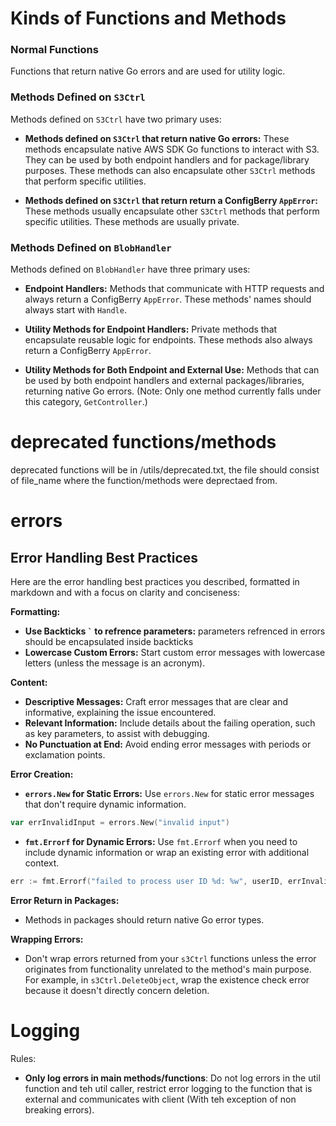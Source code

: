# Kinds of Functions and Methods

### Normal Functions

Functions that return native Go errors and are used for utility logic.

### Methods Defined on `S3Ctrl`

Methods defined on `S3Ctrl` have two primary uses:

- **Methods defined on `S3Ctrl` that return native Go errors:** These methods encapsulate native AWS SDK Go functions to interact with S3. They can be used by both endpoint handlers and for package/library purposes. These methods can also encapsulate other `S3Ctrl` methods that perform specific utilities.

- **Methods defined on `S3Ctrl` that return return a ConfigBerry `AppError`:** These methods usually encapsulate other `S3Ctrl` methods that perform specific utilities. These methods are usually private.

### Methods Defined on `BlobHandler`

Methods defined on `BlobHandler` have three primary uses:

- **Endpoint Handlers:** Methods that communicate with HTTP requests and always return a ConfigBerry `AppError`. These methods' names should always start with `Handle`.

- **Utility Methods for Endpoint Handlers:** Private methods that encapsulate reusable logic for endpoints. These methods also always return a ConfigBerry `AppError`.

- **Utility Methods for Both Endpoint and External Use:** Methods that can be used by both endpoint handlers and external packages/libraries, returning native Go errors. (Note: Only one method currently falls under this category, `GetController`.)

# deprecated functions/methods

deprecated functions will be in /utils/deprecated.txt, the file should consist of file_name where the function/methods were deprectaed from.

# errors

## Error Handling Best Practices

Here are the error handling best practices you described, formatted in markdown and with a focus on clarity and conciseness:

**Formatting:**

- **Use Backticks `` ` `` to refrence parameters:** parameters refrenced in errors should be encapsulated inside backticks
- **Lowercase Custom Errors:** Start custom error messages with lowercase letters (unless the message is an acronym).

**Content:**

- **Descriptive Messages:** Craft error messages that are clear and informative, explaining the issue encountered.
- **Relevant Information:** Include details about the failing operation, such as key parameters, to assist with debugging.
- **No Punctuation at End:** Avoid ending error messages with periods or exclamation points.

**Error Creation:**

- **`errors.New` for Static Errors:** Use `errors.New` for static error messages that don't require dynamic information.

```go
var errInvalidInput = errors.New("invalid input")
```

- **`fmt.Errorf` for Dynamic Errors:** Use `fmt.Errorf` when you need to include dynamic information or wrap an existing error with additional context.

```go
err := fmt.Errorf("failed to process user ID %d: %w", userID, errInvalidInput)
```

**Error Return in Packages:**

- Methods in packages should return native Go error types.

**Wrapping Errors:**

- Don't wrap errors returned from your `s3Ctrl` functions unless the error originates from functionality unrelated to the method's main purpose. For example, in `s3Ctrl.DeleteObject`, wrap the existence check error because it doesn't directly concern deletion.

# Logging

Rules:

- **Only log errors in main methods/functions**: Do not log errors in the util function and teh util caller, restrict error logging to the function that is external and communicates with client (With teh exception of non breaking errors).
